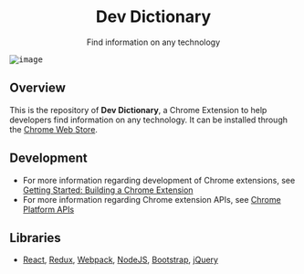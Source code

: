 <h1 align="center">Dev Dictionary</h1>
<p align="center">Find information on any technology</p>
<kbd><img src="https://cloud.githubusercontent.com/assets/4705188/20508600/ac62b414-b030-11e6-9dfe-691a6a3250fd.png" alt="image">
</kbd>

## Overview
This is the repository of **Dev Dictionary**, a Chrome Extension to help developers find information on any technology. It can be installed through the [Chrome Web Store](https://chrome.google.com/webstore/detail/dev-dictionary/mbhildcgplbobgnhgnihmeiaokhdaelf).

## Development
* For more information regarding development of Chrome extensions, see [Getting Started: Building a Chrome Extension](https://developer.chrome.com/extensions/getstarted)
* For more information regarding Chrome extension APIs, see [Chrome Platform APIs](https://developer.chrome.com/extensions/api_index)

## Libraries
* [React](https://facebook.github.io/react/), [Redux](http://redux.js.org/), [Webpack](https://webpack.github.io/), [NodeJS](https://nodejs.org), [Bootstrap](http://getbootstrap.com/), [jQuery](https://jquery.com/)
